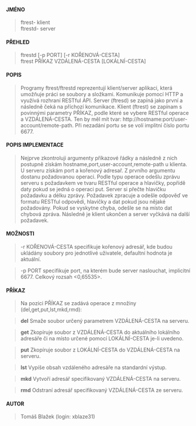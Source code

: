 #### JMÉNO  
> ftrest- klient  
> ftrestd- server

#### PŘEHLED
>ftrestd	[-p PORT] [-r KOŘENOVÁ-CESTA]  
>ftrest		PŘÍKAZ VZDÁLENÁ-CESTA [LOKÁLNÍ-CESTA]

#### POPIS
>Programy ftrest/ftrestd reprezentují klient/server aplikaci, která umožňuje práci se soubory a složkami. Komunikuje pomocí HTTP a využívá rozhraní RESTful API. Server (ftresd) se zapíná jako první a následně čeká na příchozí komunikace. Klient (ftrest) se zapínam s povinnými parametry PŘÍKAZ, podle které se vybere RESTful operace a VZDÁLENÁ-CESTA. Ten by měl mít tvar: http://hostname:port/user-account/remote-path. Při nezadání portu se se volí implitní číslo portu 6677. 

#### POPIS IMPLEMENTACE
>Nejprve zkontroluji argumenty příkazové řádky a následně z nich postupně získám hostname,port,user-account,remote-path u klienta. U serveru získám port a kořenový adresař. Z prvního argumentu dostanu požadovanou operaci. Podle typu operace odešlu zprávu serveru s požadavkem ve tvaru RESTful operace a hlavičky, popřídě daty pokud se jedná o operaci put. Server si přečte hlavičku požadavku a délku zprávy. Požadavek zpracuje a odešle odpověď ve formatu RESTful odpovědi, hlavičky a dat pokud jsou nějaké požadovány. Pokud se vyskytne chyba, odešle se na místo dat chybová zpráva. Následně je klient ukončen a server vyčkává na další požadavek.

#### MOŽNOSTI
>-r KOŘENOVÁ-CESTA specifikuje kořenový adresář, kde budou ukládány soubory pro jednotlivé uživatele, defaultní hodnota je aktuální.

>-p PORT specifikuje port, na kterém bude server naslouchat, implicitní 6677. Celkový rozsah <0,65535>.


#### PŘÍKAZ
>Na pozici PŘÍKAZ se zadává operace z množiny (del,get,put,lst,mkd,rmd):
	
>**del** Smaže soubor určený parametrem VZDÁLENÁ-CESTA na serveru.

>**get** Zkopíruje soubor z VZDÁLENÁ-CESTA do aktuálního lokálního adresáře či na místo určené pomocí LOKÁLNÍ-CESTA je-li uvedeno.

>**put** Zkopíruje soubor z LOKÁLNÍ-CESTA do VZDÁLENÁ-CESTA na serveru.

>**lst** Vypíše obsah vzdáleného adresáře na standardní výstup.

>**mkd** Vytvoří adresář specifikovaný VZDÁLENÁ-CESTA na serveru.

>**rmd** Odstraní adresář specifikovaný VZDÁLENÁ-CESTA ze serveru.


#### AUTOR
>Tomáš Blažek (login: xblaze31)
